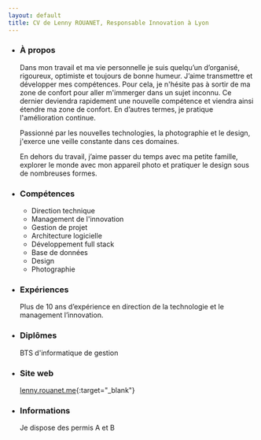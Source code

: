 ```yaml
---
layout: default
title: CV de Lenny ROUANET, Responsable Innovation à Lyon
---
```


- ### À propos
  
  Dans mon travail et ma vie personnelle je suis quelqu’un d’organisé, rigoureux, optimiste et toujours de bonne humeur.
  J’aime transmettre et développer mes compétences. Pour cela, je n'hésite pas à sortir de ma zone de confort pour aller m'immerger dans un sujet inconnu. Ce dernier deviendra rapidement une nouvelle compétence et viendra ainsi étendre ma zone de confort. En d’autres termes, je pratique l'amélioration continue.
  
  Passionné par les nouvelles technologies, la photographie et le design, j'exerce une veille constante dans ces domaines.
 
  En dehors du travail, j’aime passer du temps avec ma petite famille, explorer le monde avec mon appareil photo et pratiquer le design sous de nombreuses formes.


- ### Compétences

  - Direction technique
  - Management de l'innovation
  - Gestion de projet
  - Architecture logicielle
  - Développement full stack
  - Base de données
  - Design
  - Photographie


- ### Expériences
  
  Plus de 10 ans d’expérience en direction de la technologie et le management l’innovation.


- ### Diplômes
  
  BTS d'informatique de gestion


- ### Site web

  [lenny.rouanet.me](https://lenny.rouanet.me){:target="_blank"}


- ### Informations

  Je dispose des permis A et B
